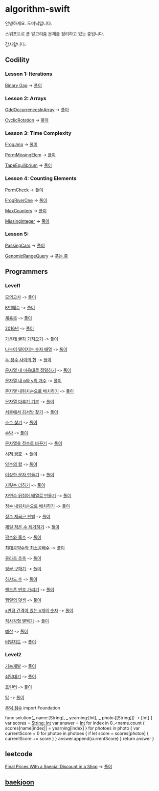 # algorithm-swift
안녕하세요. 도미닉입니다.

스위프트로 푼 알고리즘 문제를 정리하고 있는 중입니다.

감사합니다.

## Codility

### Lesson 1: Iterations
[Binary Gap](https://app.codility.com/programmers/lessons/1-iterations/binary_gap/) -> [풀이](https://app.codility.com/demo/results/trainingCPAKSX-ZAE/)

### Lesson 2: Arrays
[OddOccurrencesInArray](https://app.codility.com/programmers/lessons/2-arrays/odd_occurrences_in_array/) -> [풀이](https://app.codility.com/demo/results/training72VQNX-Q8T/)

[CyclicRotation](https://app.codility.com/programmers/lessons/2-arrays/cyclic_rotation/) -> [풀이](https://app.codility.com/demo/results/trainingPBDNDV-DGJ/)

### Lesson 3: Time Complexity
[FrogJmp](https://app.codility.com/programmers/lessons/3-time_complexity/frog_jmp/) -> [풀이](https://app.codility.com/demo/results/trainingWG59FJ-GCH/)

[PermMissingElem](https://app.codility.com/programmers/lessons/3-time_complexity/perm_missing_elem/) -> [풀이](https://app.codility.com/demo/results/trainingJVMX3B-PQS/)

[TapeEquilibrium](https://app.codility.com/programmers/lessons/3-time_complexity/tape_equilibrium/) -> [풀이](https://app.codility.com/demo/results/training3MA4YH-NFX/)

### Lesson 4: Counting Elements
[PermCheck](https://app.codility.com/programmers/lessons/4-counting_elements/perm_check/) -> [풀이](https://app.codility.com/demo/results/training7UUPXJ-H4V/)

[FrogRiverOne](https://app.codility.com/programmers/lessons/4-counting_elements/frog_river_one/) -> [풀이](https://app.codility.com/demo/results/trainingJAKUR2-X35/)

[MaxCounters](https://app.codility.com/programmers/lessons/4-counting_elements/max_counters/) -> [풀이](https://app.codility.com/demo/results/trainingSJJQDK-XHN/)

[MissingInteger](https://app.codility.com/programmers/lessons/4-counting_elements/missing_integer/) -> [풀이](https://app.codility.com/demo/results/trainingPZRWNX-5V4/)

### Lesson 5:
[PassingCars](https://app.codility.com/programmers/lessons/5-prefix_sums/passing_cars/) -> [풀이](https://app.codility.com/demo/results/trainingJ686MM-HA3/)

[GenomicRangeQuery](https://app.codility.com/programmers/lessons/5-prefix_sums/genomic_range_query/) -> [푸는 중](https://app.codility.com/demo/results/training3Z9P6X-PEK/)


## Programmers

### Level1
[모의고사](https://programmers.co.kr/learn/courses/30/lessons/42840) -> [풀이](https://gist.github.com/AppleCEO/adea7b8c6a23f09fa1c22ee6d5d0a1a5)

[K번째수](https://programmers.co.kr/learn/courses/30/lessons/42748) -> [풀이](https://gist.github.com/AppleCEO/24131af593523032bac87bcf5af829c1)

[체육복](https://programmers.co.kr/learn/courses/30/lessons/42862) -> [풀이](https://gist.github.com/AppleCEO/e4acc49087559d057ae736ee8efb330e)

[2016년](https://programmers.co.kr/learn/courses/30/lessons/12901) -> [풀이](https://gist.github.com/AppleCEO/83a138aa104241825159fa22956a54d9)

[가운데 글자 가져오기](https://programmers.co.kr/learn/courses/30/lessons/12903) -> [풀이](https://gist.github.com/AppleCEO/c0f3c118994eb65f6c848dd4113491d1)

[나누어 떨어지는 숫자 배열](https://programmers.co.kr/learn/courses/30/lessons/12910) -> [풀이](https://gist.github.com/AppleCEO/d974a57c1fa8a341c9e42b267ab19b04)

[두 정수 사이의 합](https://programmers.co.kr/learn/courses/30/lessons/12912) -> [풀이](https://gist.github.com/AppleCEO/63afbdd151835c0d86c2ae295c03673e)

[문자열 내 마음대로 정렬하기](https://programmers.co.kr/learn/courses/30/lessons/12915) -> [풀이](https://gist.github.com/AppleCEO/5c885f59e97e8a38a2ca1b00de13feaf)

[문자열 내 p와 y의 개수](https://programmers.co.kr/learn/courses/30/lessons/12916) -> [풀이](https://gist.github.com/AppleCEO/ec14d24b0ab64227def6182ab01ad3c5)

[문자열 내림차순으로 배치하기](https://programmers.co.kr/learn/courses/30/lessons/12917) -> [풀이](https://gist.github.com/AppleCEO/f62bd3a31fdb0ec0dc0a53a098bb522c)

[문자열 다루기 기본](https://programmers.co.kr/learn/courses/30/lessons/12918) -> [풀이](https://gist.github.com/AppleCEO/d6adb8dbbc222022d7fff7c1fee6d6e8)

[서울에서 김서방 찾기](https://programmers.co.kr/learn/courses/30/lessons/12919) -> [풀이](https://gist.github.com/AppleCEO/3fc38a4dd6c3a185f2a91225663fe563)

[소수 찾기](https://programmers.co.kr/learn/courses/30/lessons/12921) -> [풀이](https://gist.github.com/AppleCEO/0eac4eb89f689e50233bbe4c58c8ca36)

[수박](https://programmers.co.kr/learn/courses/30/lessons/12922) -> [풀이](https://gist.github.com/AppleCEO/da7c4221d934ee2471f928dbc8466111)

[문자열을 정수로 바꾸기](https://programmers.co.kr/learn/courses/30/lessons/12925) -> [풀이](https://gist.github.com/AppleCEO/4b4bb0c575d7c084ba5d79e96fdc69ea)

[시저 암호](https://programmers.co.kr/learn/courses/30/lessons/12926) -> [풀이](https://gist.github.com/AppleCEO/6f59bcc101c57caf4b788bad2eff7e58)

[약수의 합](https://programmers.co.kr/learn/courses/30/lessons/12928) -> [풀이](https://gist.github.com/AppleCEO/c4773d7802591d0eac905ea316796474)

[이상한 문자 만들기](https://programmers.co.kr/learn/courses/30/lessons/12930) -> [풀이](https://gist.github.com/AppleCEO/587bf781832447beab8407308543f75e)

[자릿수 더하기](https://programmers.co.kr/learn/courses/30/lessons/12931) -> [풀이](https://gist.github.com/AppleCEO/afb953ea36bd13bd3c69cea2990fcba0)

[자연수 뒤집어 배열로 만들기](https://programmers.co.kr/learn/courses/30/lessons/12932) -> [풀이](https://gist.github.com/AppleCEO/738eff9c275e00502fad93e058a9a840)

[정수 내림차순으로 배치하기](https://programmers.co.kr/learn/courses/30/lessons/12933) -> [풀이](https://gist.github.com/AppleCEO/33b5bd2ead62817446c7a358033a5f99)

[정수 제곱근 판별](https://programmers.co.kr/learn/courses/30/lessons/12934) -> [풀이](https://gist.github.com/AppleCEO/0bd0cb317439a176ba7ecc5cc22e0462)

[제일 작은 수 제거하기](https://programmers.co.kr/learn/courses/30/lessons/12935) -> [풀이](https://gist.github.com/AppleCEO/91a47a688398fb064b2c6692f4aa3c9a)

[짝수와 홀수](https://programmers.co.kr/learn/courses/30/lessons/12937) -> [풀이](https://gist.github.com/AppleCEO/367b398e73387cec43fc71cb87431ee0)

[최대공약수와 최소공배수](https://programmers.co.kr/learn/courses/30/lessons/12940) -> [풀이](https://gist.github.com/AppleCEO/c8927af10ce378bd7b0f9c50a43749d4)

[콜라츠 추측](https://programmers.co.kr/learn/courses/30/lessons/12943) -> [풀이](https://gist.github.com/AppleCEO/ff62a1415abc3756bde9b8b77a7be5a1)

[평균 구하기](https://programmers.co.kr/learn/courses/30/lessons/12944) -> [풀이](https://gist.github.com/AppleCEO/a4b48c134f71a5a7226b9b5e98fb788a)

[하샤드 수](https://programmers.co.kr/learn/courses/30/lessons/12947) -> [풀이](https://gist.github.com/AppleCEO/9233c720e7fd3def7b5b7306c1adacc2)

[핸드폰 번호 가리기](https://programmers.co.kr/learn/courses/30/lessons/12948) -> [풀이](https://gist.github.com/AppleCEO/39124f9d4959520174b28bd46d7ee7e6)

[행렬의 덧셈](https://programmers.co.kr/learn/courses/30/lessons/12950) -> [풀이](https://gist.github.com/AppleCEO/20c043a9dd3982545f55c0726cd3293b)

[x만큼 간격이 있는 n개의 숫자](https://programmers.co.kr/learn/courses/30/lessons/12954) -> [풀이](https://gist.github.com/AppleCEO/3267715ea7dc4058e554ccc732c48306)

[직사각형 별찍기](https://programmers.co.kr/learn/courses/30/lessons/12969) -> [풀이](https://gist.github.com/AppleCEO/c01446bbd9f1a1b9584e2aa7fa239091)

[예산](https://programmers.co.kr/learn/courses/30/lessons/12982) -> [풀이](https://gist.github.com/AppleCEO/451b3a843d8b0e8d29c883a8a5c00759)

[비밀지도](https://programmers.co.kr/learn/courses/30/lessons/17681) -> [풀이](https://gist.github.com/AppleCEO/93951773e86bebb9bf4a3eb9ea1304b5)

### Level2
[기능개발](https://programmers.co.kr/learn/courses/30/lessons/42586) -> [풀이](https://github.com/AppleCEO/algorithm-swift/blob/0bc84c651e2c187a311e6e699ade930773d4c949/algorithm.playground/Contents.swift)

[쇠막대기](https://programmers.co.kr/learn/courses/30/lessons/42585) -> [풀이](https://github.com/AppleCEO/algorithm-swift/blob/acbfdb6bcd744461b67310b399366396b969d733/algorithm.playground/Contents.swift)

[프린터](https://programmers.co.kr/learn/courses/30/lessons/42587) -> [풀이](https://github.com/AppleCEO/algorithm-swift/blob/7b9518f8708fa60c1f56dcf85c1b04bc96b949b4/algorithm.playground/Contents.swift)

[탑](https://programmers.co.kr/learn/courses/30/lessons/42588) -> [풀이](https://github.com/AppleCEO/algorithm-swift/blob/60e4f97313b33c70397258c1086d3cd8f4a1e37f/algorithm.playground/Contents.swift)

[추억 점수](https://school.programmers.co.kr/learn/courses/30/lessons/176963)
import Foundation

func solution(_ name:[String], _ yearning:[Int], _ photo:[[String]]) -> [Int] {
    var scores = [String: Int]()
    var answer = [Int]()
    for index in 0..<name.count {
        scores[name[index]] = yearning[index]
    }
    for photoes in photo {
        var currentScore = 0
        for photoe in photoes {
            if let score = scores[photoe] {
                currentScore += score
            }
        }
        answer.append(currentScore)
    }
    return answer
}

## leetcode
[Final Prices With a Special Discount in a Shop](https://leetcode.com/problems/final-prices-with-a-special-discount-in-a-shop/submissions/) -> [풀이](https://gist.github.com/AppleCEO/b1a0e888de5da1ebb4512eac03eec2d6)

## [baekjoon](baekjoon.md)
